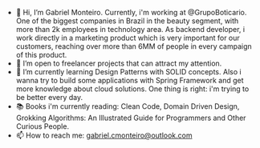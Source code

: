 - 👋 Hi, I’m Gabriel Monteiro. Currently, i'm working at @GrupoBoticario. One of the biggest companies in Brazil in the beauty segment, with more than 2k employees in technology area. As backend developer, i work directly in a marketing product which is very important for our customers, reaching over more than 6MM of people in every campaign of this product.
- 👀 I’m open to freelancer projects that can attract my attention. 
- 🌱 I’m currently learning Design Patterns with SOLID concepts. Also i wanna try to build some applications with Spring Framework and get more knowledge about cloud solutions. One thing is right: i'm trying to be better every day.
- :books: Books i'm currently reading: Clean Code, Domain Driven Design, Grokking Algorithms: An Illustrated Guide for Programmers and Other Curious People.
- 📫 How to reach me: gabriel.cmonteiro@outlook.com
<!---
gcmonteiro02/gcmonteiro02 is a ✨ special ✨ repository because its `README.md` (this file) appears on your GitHub profile.
You can click the Preview link to take a look at your changes.
--->
